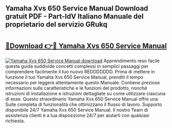 ## Yamaha Xvs 650 Service Manual Download gratuit PDF - Part-IdV Italiano Manuale del proprietario del servizio GRukq

# <h2><a href="http://dfbgzhx.blite.top/?on=Yamaha+Xvs+650+Service+Manual">🔗Download 👉🔴 Yamaha Xvs 650 Service Manual</a></h2>

[![Yamaha Xvs 650 Service Manual download](https://i.imgur.com/lujVjoI.png)](http://dfbgzhx.blite.top/?on=Yamaha+Xvs+650+Service+Manual)
Apprendimento reso facile questa guida suddivide concetti complessi in semplici passaggi per comprendere facilmente il tuo nuovo REDDDDDDD. Prima di mettere in funzione il tuo Yamaha Xvs 650 Service Manual, prenditi il tempo necessario per leggere attentamente questo Manuale. Contiene preziose informazioni sulle caratteristiche e le funzioni del prodotto, nonché istruzioni di installazione e istruzioni dettagliate su come utilizzare ciascuna di esse. Questo straordinario Yamaha Xvs 650 Service Manual offre una Suite completa di funzionalità che ottimizzano il flusso di lavoro. Supporto disponibile 24/7 Yamaha Xvs 650 Service Manual. Il nostro Team di assistenza clienti è a tua disposizione 24/7 per aiutarti con qualsiasi richiesta.

